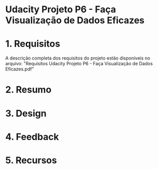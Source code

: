 # Udacity Projeto P6 - Faça Visualização de Dados Eficazes

# 1. Requisitos
A descrição completa dos requisitos do projeto estão disponíveis no arquivo: "Requisitos Udacity Projeto P6 - Faça Visualização de Dados Eficazes.pdf"
# 2. Resumo
# 3. Design
# 4. Feedback
# 5. Recursos

